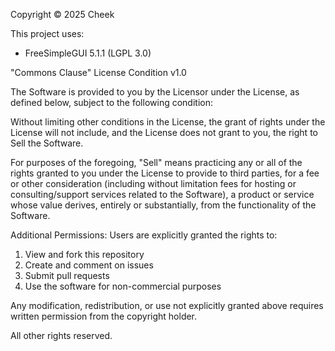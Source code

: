 Copyright © 2025 Cheek

This project uses:
- FreeSimpleGUI 5.1.1 (LGPL 3.0)

"Commons Clause" License Condition v1.0

The Software is provided to you by the Licensor under the License, as defined below, subject to the following condition:

Without limiting other conditions in the License, the grant of rights under the License will not include, and the License does not grant to you, the right to Sell the Software.

For purposes of the foregoing, "Sell" means practicing any or all of the rights granted to you under the License to provide to third parties, for a fee or other consideration (including without limitation fees for hosting or consulting/support services related to the Software), a product or service whose value derives, entirely or substantially, from the functionality of the Software.

Additional Permissions:
Users are explicitly granted the rights to:
1. View and fork this repository
2. Create and comment on issues
3. Submit pull requests
4. Use the software for non-commercial purposes

Any modification, redistribution, or use not explicitly granted above requires written permission from the copyright holder.

All other rights reserved.